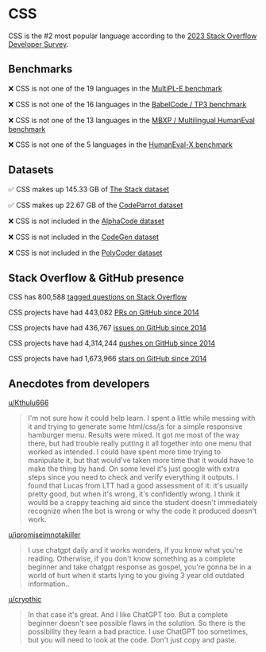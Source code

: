 # CSS

CSS is the #2 most popular language according to the [2023 Stack Overflow Developer Survey](https://survey.stackoverflow.co/2023/#section-most-popular-technologies-programming-scripting-and-markup-languages).

## Benchmarks

❌ CSS is not one of the 19 languages in the [MultiPL-E benchmark](https://blog.pearai.dev/an-introduction-to-code-llm-benchmarks-for-software-engineers/#:~:text=couple%20notable%20mentions-,4.%20MultiPL%2DE,-Creator%3A%20Northeastern)

❌ CSS is not one of the 16 languages in the [BabelCode / TP3 benchmark](https://blog.pearai.dev/an-introduction-to-code-llm-benchmarks-for-software-engineers/#:~:text=amazon%2Dscience/mxeval-,12.%20BabelCode%20/%20TP3,-Creator%3A%20Google)

❌ CSS is not one of the 13 languages in the [MBXP / Multilingual HumanEval benchmark](https://blog.pearai.dev/an-introduction-to-code-llm-benchmarks-for-software-engineers/#:~:text=11.%20MBXP%20/%20Multilingual%20HumanEval)

❌ CSS is not one of the 5 languages in the [HumanEval-X benchmark](https://blog.pearai.dev/an-introduction-to-code-llm-benchmarks-for-software-engineers/#:~:text=Some%20multilingual%C2%A0benchmarks-,10.%20HumanEval%2DX,-Creator%3A%20Tsinghua)

## Datasets

✅ CSS makes up 145.33 GB of [The Stack dataset](https://arxiv.org/abs/2211.15533)

✅ CSS makes up 22.67 GB of the [CodeParrot dataset](https://huggingface.co/datasets/codeparrot/github-code)

❌ CSS is not included in the [AlphaCode dataset](https://arxiv.org/abs/2203.07814)

❌ CSS is not included in the [CodeGen dataset](https://arxiv.org/abs/2203.13474)

❌ CSS is not included in the [PolyCoder dataset](https://arxiv.org/abs/2202.13169)

## Stack Overflow & GitHub presence

CSS has 800,588 [tagged questions on Stack Overflow](https://stackoverflow.com/tags)

CSS projects have had 443,082 [PRs on GitHub since 2014](https://madnight.github.io/githut/#/pull_requests/2023/3)

CSS projects have had 436,767 [issues on GitHub since 2014](https://madnight.github.io/githut/#/issues/2023/3)

CSS projects have had 4,314,244 [pushes on GitHub since 2014](https://madnight.github.io/githut/#/pushes/2023/3)

CSS projects have had 1,673,966 [stars on GitHub since 2014](https://madnight.github.io/githut/#/stars/2023/3)

## Anecdotes from developers

[u/Kthulu666](https://www.reddit.com/r/css/comments/zudl9x/comment/j1ikchb/?utm_source=share&utm_medium=web2x&context=3)
> I'm not sure how it could help learn. I spent a little while messing with it and trying to generate some html/css/js for a simple responsive hamburger menu. Results were mixed. It got me most of the way there, but had trouble really putting it all together into one menu that worked as intended. I could have spent more time trying to manipulate it, but that would've taken more time that it would have to make the thing by hand. On some level it's just google with extra steps since you need to check and verify everything it outputs. I found that Lucas from LTT had a good assessment of it: it's usually pretty good, but when it's wrong, it's confidently wrong. I think it would be a crappy teaching aid since the student doesn't immediately recognize when the bot is wrong or why the code it produced doesn't work.

[u/ipromiseimnotakiller](https://www.reddit.com/r/css/comments/17gcln8/comment/k6g1esr/?utm_source=share&utm_medium=web2x&context=3)
> I use chatgpt daily and it works wonders, if you know what you're reading. Otherwise, if you don't know something as a complete beginner and take chatgpt response as gospel, you're gonna be in a world of hurt when it starts lying to you giving 3 year old outdated information..

[u/cryothic](https://www.reddit.com/r/css/comments/16owij3/comment/k1tjfqg/?utm_source=share&utm_medium=web2x&context=3)
> In that case it's great. And I like ChatGPT too. But a complete beginner doesn't see possible flaws in the solution. So there is the possibility they learn a bad practice. I use ChatGPT too sometimes, but you will need to look at the code. Don't just copy and paste.